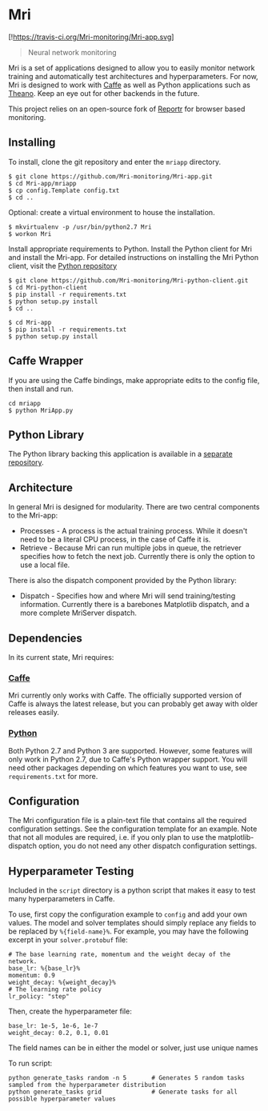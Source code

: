 Mri
========
[!https://travis-ci.org/Mri-monitoring/Mri-app.svg]

> Neural network monitoring

Mri is a set of applications designed to allow you to easily monitor network training and automatically test architectures and hyperparameters. For now, Mri is designed to work with [Caffe](http://caffe.berkeleyvision.org/) as well as Python applications such as [Theano](http://deeplearning.net/software/theano/). Keep an eye out for other backends in the future.

This project relies on an open-source fork of [Reportr](http://www.reportr.io/) for browser based monitoring.

## Installing

To install, clone the git repository and enter the `mriapp` directory. 

```
$ git clone https://github.com/Mri-monitoring/Mri-app.git 
$ cd Mri-app/mriapp
$ cp config.Template config.txt
$ cd .. 
```

Optional: create a virtual environment to house the installation.

```
$ mkvirtualenv -p /usr/bin/python2.7 Mri
$ workon Mri
```

Install appropriate requirements to Python. Install the Python client for Mri and install the Mri-app. For detailed instructions on installing the Mri Python client, visit the [Python repository](https://github.com/Mri-monitoring/Mri-python-client)
```
$ git clone https://github.com/Mri-monitoring/Mri-python-client.git 
$ cd Mri-python-client
$ pip install -r requirements.txt
$ python setup.py install
$ cd ..

$ cd Mri-app
$ pip install -r requirements.txt
$ python setup.py install
```

## Caffe Wrapper
If you are using the Caffe bindings, make appropriate edits to the config file, then install and run.

```
cd mriapp
$ python MriApp.py
```

## Python Library
The Python library backing this application is available in a [separate repository](https://github.com/Mri-monitoring/Mri-python-client). 

## Architecture 

In general Mri is designed for modularity. There are two central components to the Mri-app:

* Processes - A process is the actual training process. While it doesn't need to be a literal CPU process, in the case of Caffe it is.
* Retrieve - Because Mri can run multiple jobs in queue, the retriever specifies how to fetch the next job. Currently there is only the option to use a local file.

There is also the dispatch component provided by the Python library:

* Dispatch - Specifies how and where Mri will send training/testing information. Currently there is a barebones Matplotlib dispatch, and a more complete MriServer dispatch.

## Dependencies

In its current state, Mri requires:

### [Caffe](http://caffe.berkeleyvision.org/)

Mri currently only works with Caffe. The officially supported version of Caffe is always the latest release, but you can probably get away with older releases easily.

### [Python](https://www.python.org/)

Both Python 2.7 and Python 3 are supported. However, some features will only work in Python 2.7, due to Caffe's Python wrapper support. You will need other packages depending on which features you want to use, see `requirements.txt` for more.

## Configuration

The Mri configuration file is a plain-text file that contains all the required configuration settings. See the configuration template for an example. Note that not all modules are required, i.e. if you only plan to use the matplotlib-dispatch option, you do not need any other dispatch configuration settings.

## Hyperparameter Testing
Included in the `script` directory is a python script that makes it easy to test many hyperparameters in Caffe.

To use, first copy the configuration example to `config` and add your own values. The model and solver templates should simply replace any fields to be replaced by `%{field-name}%`. For example, you may have the following excerpt in your `solver.protobuf` file:

```
# The base learning rate, momentum and the weight decay of the network.
base_lr: %{base_lr}%
momentum: 0.9
weight_decay: %{weight_decay}%
# The learning rate policy
lr_policy: "step"
```

Then, create the hyperparameter file:

```
base_lr: 1e-5, 1e-6, 1e-7
weight_decay: 0.2, 0.1, 0.01
```

The field names can be in either the model or solver, just use unique names

To run script:

```
python generate_tasks random -n 5       # Generates 5 random tasks sampled from the hyperparameter distribution
python generate_tasks grid              # Generate tasks for all possible hyperparameter values
```
